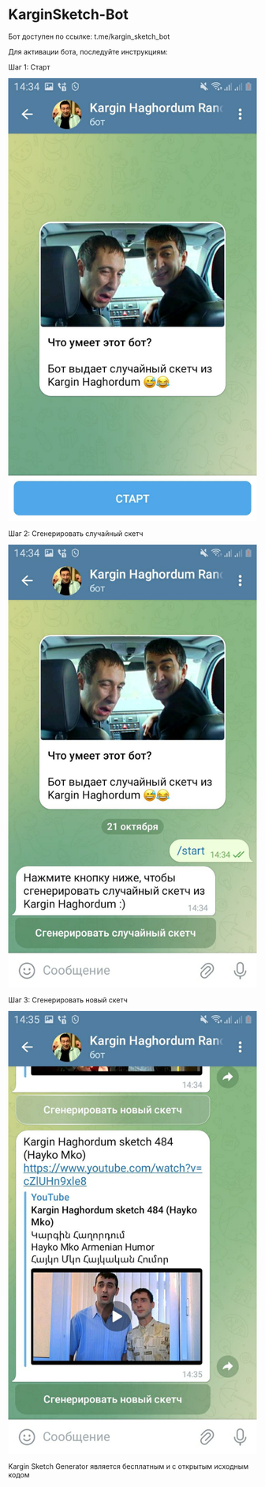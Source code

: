 # KarginSketch-Bot

Бот доступен по ссылке: t.me/kargin_sketch_bot

Для активации бота, последуйте инструкциям:

Шаг 1: Старт

<img src="https://github.com/ashot-gimishyan/KarginSketch-Bot/blob/master/img/start.jpg" width="650">

Шаг 2: Сгенерировать случайный скетч

<img src="https://github.com/ashot-gimishyan/KarginSketch-Bot/blob/master/img/generate.jpg" width="650">

Шаг 3: Сгенерировать новый скетч

<img src="https://github.com/ashot-gimishyan/KarginSketch-Bot/blob/master/img/generate_new.jpg" width="650">


Kargin Sketch Generator является бесплатным и с открытым исходным кодом
